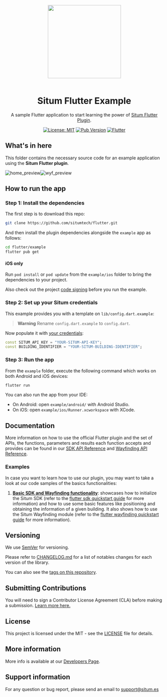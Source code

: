 <p align="center"> <img width="233" src="https://situm.com/wp-content/themes/situm/img/logo-situm.svg" style="margin-bottom:1rem" />
<h1 align="center">Situm Flutter Example</h1>
</p>

<div align="center" style="text-align:center">

A sample Flutter application to start learning the power of [Situm Flutter Plugin](../README.md).

</div>

<div align="center" style="text-align:center">

[![License: MIT](https://img.shields.io/badge/License-MIT-blue.svg)](https://opensource.org/licenses/MIT)
[![Pub Version](https://img.shields.io/pub/v/situm_flutter?color=blueviolet)](https://pub.dev/packages/situm_flutter)
[![Flutter](https://img.shields.io/badge/{/}-flutter-blueviolet)](https://flutter.dev/)

</div>

## What's in here

This folder contains the necessary source code for an example application using the **Situm Flutter plugin**.

<div align="center" style="display: flex;">
    <img src="./docs/assets/home_preview.png" alt="home_preview">
    <img src="./docs/assets/wyf_preview.png" alt="wyf_preview">
</div>

## How to run the app

### Step 1: Install the dependencies

The first step is to download this repo:

```bash
git clone https://github.com/situmtech/flutter.git
```

And then install the plugin dependencies alongside the `example` app as follows:

```bash
cd flutter/example
flutter pub get
```

#### iOS only

Run `pod install` or `pod update` from the `example/ios` folder to bring the dependencies to your project.

Also check out the project [code signing](https://developer.apple.com/support/code-signing/) before you run the example.

### Step 2: Set up your Situm credentials

This example provides you with a template on `lib/config.dart.example`:

> **Warning**
> Rename `config.dart.example` to `config.dart`.

Now populate it with [your credentials](https://situm.com/docs/built-in-wayfinding-ui/#prepare-viewer):

```dart
const SITUM_API_KEY = "YOUR-SITUM-API-KEY";
const BUILDING_IDENTIFIER = "YOUR-SITUM-BUILDING-IDENTIFIER";
```

### Step 3: Run the app <a name="runapplication"></a>

From the `example` folder, execute the following command which works on both Android and iOS devices:

```bash
flutter run
```

You can also run the app from your IDE:

- On Android: open `example/android/` with Android Studio.
- On iOS: open `example/ios/Runner.xcworkspace` with XCode.

## Documentation

More information on how to use the official Flutter plugin and the set of APIs, the functions, parameters and results each function accepts and provides can be found in our [SDK API Reference](https://pub.dev/documentation/situm_flutter/latest/situm_flutter_sdk/situm_flutter_sdk-library.html) and [Wayfinding API Reference](https://pub.dev/documentation/situm_flutter/latest/situm_flutter/situm_flutter-library.html).

### Examples

In case you want to learn how to use our plugin, you may want to take a look at our code samples of the basics functionalities:

1. [**Basic SDK and Wayfinding functionality**](./lib/main.dart): showcases how to initialize the Situm SDK (refer to the [flutter sdk quickstart guide](https://situm.com/docs/a-basic-flutter-app/) for more information) and how to use some basic features like positioning and obtaining the information of a given building. It also shows how to use the Situm Wayfinding module (refer to the [flutter wayfinding quickstart guide](https://situm.com/docs/flutter-quickstart-guide/) for more information).

## Versioning

We use [SemVer](http://semver.org/) for versioning.

Please refer to [CHANGELOG.md](../CHANGELOG.md) for a list of notables changes for each version of the library.

You can also see the [tags on this repository](https://github.com/situmtech/flutter-wayfinding/tags).

## Submitting Contributions

You will need to sign a Contributor License Agreement (CLA) before making a submission. [Learn more here.](https://situm.com/contributions/)

## License

This project is licensed under the MIT - see the [LICENSE](../LICENSE) file for details.

## More information

More info is available at our [Developers Page](https://situm.com/docs/01-introduction/).

## Support information

For any question or bug report, please send an email to [support@situm.es](mailto:support@situm.es)
